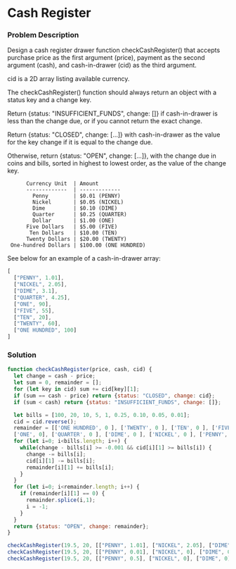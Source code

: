 # Cash Register

### Problem Description
Design a cash register drawer function checkCashRegister() that accepts purchase price as the first argument (price), payment as the second argument (cash), and cash-in-drawer (cid) as the third argument.

cid is a 2D array listing available currency.

The checkCashRegister() function should always return an object with a status key and a change key.

Return {status: "INSUFFICIENT_FUNDS", change: []} if cash-in-drawer is less than the change due, or if you cannot return the exact change.

Return {status: "CLOSED", change: [...]} with cash-in-drawer as the value for the key change if it is equal to the change due.

Otherwise, return {status: "OPEN", change: [...]}, with the change due in coins and bills, sorted in highest to lowest order, as the value of the change key.

          Currency Unit  | Amount
          -------------  | -------------
            Penny        | $0.01 (PENNY)
            Nickel       | $0.05 (NICKEL)
            Dime         | $0.10 (DIME)
            Quarter      | $0.25 (QUARTER)
            Dollar       | $1.00 (ONE)
          Five Dollars   | $5.00 (FIVE)
           Ten Dollars   | $10.00 (TEN)
          Twenty Dollars | $20.00 (TWENTY)
     One-hundred Dollars | $100.00 (ONE HUNDRED)


See below for an example of a cash-in-drawer array:

```javascript
[
  ["PENNY", 1.01],
  ["NICKEL", 2.05],
  ["DIME", 3.1],
  ["QUARTER", 4.25],
  ["ONE", 90],
  ["FIVE", 55],
  ["TEN", 20],
  ["TWENTY", 60],
  ["ONE HUNDRED", 100]
]
```

### Solution
```js
function checkCashRegister(price, cash, cid) {
  let change = cash - price;
  let sum = 0, remainder = [];
  for (let key in cid) sum += cid[key][1];
  if (sum == cash - price) return {status: "CLOSED", change: cid};
  if (sum < cash) return {status: "INSUFFICIENT_FUNDS", change: []};

  let bills = [100, 20, 10, 5, 1, 0.25, 0.10, 0.05, 0.01];
  cid = cid.reverse();
  remainder = [['ONE HUNDRED', 0 ], ['TWENTY', 0 ], ['TEN', 0 ], ['FIVE', 0 ], 
  ['ONE', 0], ['QUARTER', 0 ], ['DIME', 0 ], ['NICKEL', 0 ], ['PENNY', 0 ]];
  for (let i=0; i<bills.length; i++) {
    while(change - bills[i] >= -0.001 && cid[i][1] >= bills[i]) {
      change -= bills[i];
      cid[i][1] -= bills[i];
      remainder[i][1] += bills[i];
    }
  }
  for (let i=0; i<remainder.length; i++) {
    if (remainder[i][1] == 0) {
      remainder.splice(i,1);
      i = -1;
    }
  }
  return {status: "OPEN", change: remainder};
}

checkCashRegister(19.5, 20, [["PENNY", 1.01], ["NICKEL", 2.05], ["DIME", 3.1], ["QUARTER", 4.25], ["ONE", 90], ["FIVE", 55], ["TEN", 20], ["TWENTY", 60], ["ONE HUNDRED", 100]]);
checkCashRegister(19.5, 20, [["PENNY", 0.01], ["NICKEL", 0], ["DIME", 0], ["QUARTER", 0], ["ONE", 0], ["FIVE", 0], ["TEN", 0], ["TWENTY", 0], ["ONE HUNDRED", 0]]);
checkCashRegister(19.5, 20, [["PENNY", 0.5], ["NICKEL", 0], ["DIME", 0], ["QUARTER", 0], ["ONE", 0], ["FIVE", 0], ["TEN", 0], ["TWENTY", 0], ["ONE HUNDRED", 0]]);
```
